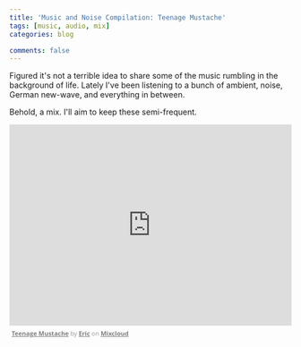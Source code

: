```yaml
---
title: 'Music and Noise Compilation: Teenage Mustache'
tags: [music, audio, mix]
categories: blog

comments: false
---
```


Figured it's not a terrible idea to share some of the music rumbling in the background of life. Lately I've been listening to a bunch of ambient, noise, German new-wave, and everything in between.

Behold, a mix. I'll aim to keep these semi-frequent.

<iframe width="100%" height="360" src="https://www.mixcloud.com/widget/iframe/?embed_type=widget_standard&amp;embed_uuid=b9147660-a0f4-460e-bda5-31a84a7ddad0&amp;feed=https%3A%2F%2Fwww.mixcloud.com%2Fericfaceplace%2Fteenage-mustache%2F&amp;hide_cover=1&amp;replace=0" frameborder="0"></iframe><div style="clear: both; height: 3px; width: auto;"></div><p style="display: block; font-size: 11px; font-family: 'Open Sans', Helvetica, Arial, sans-serif; margin: 0px; padding: 3px 4px; color: rgb(153, 153, 153); width: auto;"><a href="https://www.mixcloud.com/ericfaceplace/teenage-mustache/?utm_source=widget&amp;utm_medium=web&amp;utm_campaign=base_links&amp;utm_term=resource_link" target="_blank" style="color:#808080; font-weight:bold;">Teenage Mustache</a><span> by </span><a href="https://www.mixcloud.com/ericfaceplace/?utm_source=widget&amp;utm_medium=web&amp;utm_campaign=base_links&amp;utm_term=profile_link" target="_blank" style="color:#808080; font-weight:bold;">Eric</a><span> on </span><a href="https://www.mixcloud.com/?utm_source=widget&amp;utm_medium=web&amp;utm_campaign=base_links&amp;utm_term=homepage_link" target="_blank" style="color:#808080; font-weight:bold;"> Mixcloud</a></p><div style="clear: both; height: 3px; width: auto;"></div>

